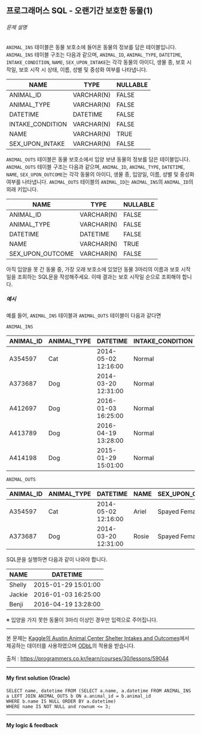 ## 프로그래머스 SQL - 오랜기간 보호한 동물(1)

###### 문제 설명

`ANIMAL_INS` 테이블은 동물 보호소에 들어온 동물의 정보를 담은 테이블입니다. `ANIMAL_INS` 테이블 구조는 다음과 같으며, `ANIMAL_ID`, `ANIMAL_TYPE`, `DATETIME`, `INTAKE_CONDITION`, `NAME`, `SEX_UPON_INTAKE`는 각각 동물의 아이디, 생물 종, 보호 시작일, 보호 시작 시 상태, 이름, 성별 및 중성화 여부를 나타냅니다.

| NAME             | TYPE       | NULLABLE |
| ---------------- | ---------- | -------- |
| ANIMAL_ID        | VARCHAR(N) | FALSE    |
| ANIMAL_TYPE      | VARCHAR(N) | FALSE    |
| DATETIME         | DATETIME   | FALSE    |
| INTAKE_CONDITION | VARCHAR(N) | FALSE    |
| NAME             | VARCHAR(N) | TRUE     |
| SEX_UPON_INTAKE  | VARCHAR(N) | FALSE    |

`ANIMAL_OUTS` 테이블은 동물 보호소에서 입양 보낸 동물의 정보를 담은 테이블입니다. `ANIMAL_OUTS` 테이블 구조는 다음과 같으며, `ANIMAL_ID`, `ANIMAL_TYPE`, `DATETIME`, `NAME`, `SEX_UPON_OUTCOME`는 각각 동물의 아이디, 생물 종, 입양일, 이름, 성별 및 중성화 여부를 나타냅니다. `ANIMAL_OUTS` 테이블의 `ANIMAL_ID`는 `ANIMAL_INS`의 `ANIMAL_ID`의 외래 키입니다.

| NAME             | TYPE       | NULLABLE |
| ---------------- | ---------- | -------- |
| ANIMAL_ID        | VARCHAR(N) | FALSE    |
| ANIMAL_TYPE      | VARCHAR(N) | FALSE    |
| DATETIME         | DATETIME   | FALSE    |
| NAME             | VARCHAR(N) | TRUE     |
| SEX_UPON_OUTCOME | VARCHAR(N) | FALSE    |

아직 입양을 못 간 동물 중, 가장 오래 보호소에 있었던 동물 3마리의 이름과 보호 시작일을 조회하는 SQL문을 작성해주세요. 이때 결과는 보호 시작일 순으로 조회해야 합니다.

##### 예시

예를 들어, `ANIMAL_INS` 테이블과 `ANIMAL_OUTS` 테이블이 다음과 같다면

```
ANIMAL_INS
```

| ANIMAL_ID | ANIMAL_TYPE | DATETIME            | INTAKE_CONDITION | NAME   | SEX_UPON_INTAKE |
| --------- | ----------- | ------------------- | ---------------- | ------ | --------------- |
| A354597   | Cat         | 2014-05-02 12:16:00 | Normal           | Ariel  | Spayed Female   |
| A373687   | Dog         | 2014-03-20 12:31:00 | Normal           | Rosie  | Spayed Female   |
| A412697   | Dog         | 2016-01-03 16:25:00 | Normal           | Jackie | Neutered Male   |
| A413789   | Dog         | 2016-04-19 13:28:00 | Normal           | Benji  | Spayed Female   |
| A414198   | Dog         | 2015-01-29 15:01:00 | Normal           | Shelly | Spayed Female   |

```
ANIMAL_OUTS
```

| ANIMAL_ID | ANIMAL_TYPE | DATETIME            | NAME  | SEX_UPON_OUTCOME |
| --------- | ----------- | ------------------- | ----- | ---------------- |
| A354597   | Cat         | 2014-05-02 12:16:00 | Ariel | Spayed Female    |
| A373687   | Dog         | 2014-03-20 12:31:00 | Rosie | Spayed Female    |

SQL문을 실행하면 다음과 같이 나와야 합니다.

| NAME   | DATETIME            |
| ------ | ------------------- |
| Shelly | 2015-01-29 15:01:00 |
| Jackie | 2016-01-03 16:25:00 |
| Benji  | 2016-04-19 13:28:00 |

※ 입양을 가지 못한 동물이 3마리 이상인 경우만 입력으로 주어집니다.

------

본 문제는 [Kaggle의 Austin Animal Center Shelter Intakes and Outcomes](https://www.kaggle.com/aaronschlegel/austin-animal-center-shelter-intakes-and-outcomes)에서 제공하는 데이터를 사용하였으며 [ODbL](https://opendatacommons.org/licenses/odbl/1.0/)의 적용을 받습니다.



출처 : https://programmers.co.kr/learn/courses/30/lessons/59044



---

#### My first solution (Oracle)

```oracle
SELECT name, datetime FROM (SELECT a.name, a.datetime FROM ANIMAL_INS a LEFT JOIN ANIMAL_OUTS b ON a.animal_id = b.animal_id
WHERE b.name IS NULL ORDER BY a.datetime)
WHERE name IS NOT NULL and rownum <= 3;
```

---

#### My logic & feedback

